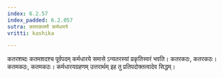 ```yaml
---
index: 6.2.57
index_padded: 6.2.057
sutra: कतरकतमौ कर्मधारये
vritti: kashika

---
```

कतरशब्दः कतमशदश्च पूर्वपदम् कर्मधारये समासे ऽन्यतरस्यां प्रकृतिस्वरं भवति। कतरकठः, कतरकठः। कतमकठः, कतमकठः। कर्मधारयग्रहणम् उत्तरार्थम् इह तु प्रतिपदोक्तत्वादेव सिद्धम्।